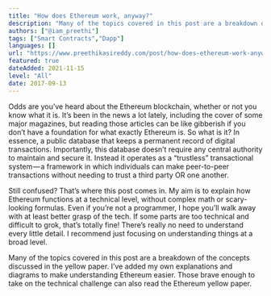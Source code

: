 ```yaml
---
title: "How does Ethereum work, anyway?"
description: "Many of the topics covered in this post are a breakdown of the concepts discussed in the yellow paper. I’ve added my own explanations and diagrams to make it easier."
authors: ["@iam_preethi"]
tags: ["Smart Contracts","Dapp"]
languages: []
url: "https://www.preethikasireddy.com/post/how-does-ethereum-work-anyway"
featured: true
dateAdded: 2021-11-15
level: "All"
date: 2017-09-13
---
```


Odds are you’ve heard about the Ethereum blockchain, whether or not you know what it is. It’s been in the news a lot lately, including the cover of some major magazines, but reading those articles can be like gibberish if you don’t have a foundation for what exactly Ethereum is. So what is it? In essence, a public database that keeps a permanent record of digital transactions. Importantly, this database doesn’t require any central authority to maintain and secure it. Instead it operates as a “trustless” transactional system — a framework in which individuals can make peer-to-peer transactions without needing to trust a third party OR one another.

Still confused? That’s where this post comes in. My aim is to explain how Ethereum functions at a technical level, without complex math or scary-looking formulas. Even if you’re not a programmer, I hope you’ll walk away with at least better grasp of the tech. If some parts are too technical and difficult to grok, that’s totally fine! There’s really no need to understand every little detail. I recommend just focusing on understanding things at a broad level.

Many of the topics covered in this post are a breakdown of the concepts discussed in the yellow paper. I’ve added my own explanations and diagrams to make understanding Ethereum easier. Those brave enough to take on the technical challenge can also read the Ethereum yellow paper.